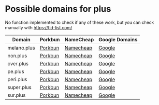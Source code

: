 # Possible domains for plus

No function implemented to check if any of these work, but you can check manually with https://tld-list.com/

| Domain | Porkbun | NameCheap | Google Domains |
|---|---|---|---|
| melano.plus | [Porkbun](https://porkbun.com/checkout/search?prb=e814663da1&tlds=&idnLanguage=&search=search&q=melano.plus) | [Namecheap](https://www.namecheap.com/domains/registration/results/?domain=melano.plus) | [Google](https://domains.google.com/registrar/search?searchTerm=melano.plus) |
| non.plus | [Porkbun](https://porkbun.com/checkout/search?prb=e814663da1&tlds=&idnLanguage=&search=search&q=non.plus) | [Namecheap](https://www.namecheap.com/domains/registration/results/?domain=non.plus) | [Google](https://domains.google.com/registrar/search?searchTerm=non.plus) |
| over.plus | [Porkbun](https://porkbun.com/checkout/search?prb=e814663da1&tlds=&idnLanguage=&search=search&q=over.plus) | [Namecheap](https://www.namecheap.com/domains/registration/results/?domain=over.plus) | [Google](https://domains.google.com/registrar/search?searchTerm=over.plus) |
| pe.plus | [Porkbun](https://porkbun.com/checkout/search?prb=e814663da1&tlds=&idnLanguage=&search=search&q=pe.plus) | [Namecheap](https://www.namecheap.com/domains/registration/results/?domain=pe.plus) | [Google](https://domains.google.com/registrar/search?searchTerm=pe.plus) |
| peri.plus | [Porkbun](https://porkbun.com/checkout/search?prb=e814663da1&tlds=&idnLanguage=&search=search&q=peri.plus) | [Namecheap](https://www.namecheap.com/domains/registration/results/?domain=peri.plus) | [Google](https://domains.google.com/registrar/search?searchTerm=peri.plus) |
| super.plus | [Porkbun](https://porkbun.com/checkout/search?prb=e814663da1&tlds=&idnLanguage=&search=search&q=super.plus) | [Namecheap](https://www.namecheap.com/domains/registration/results/?domain=super.plus) | [Google](https://domains.google.com/registrar/search?searchTerm=super.plus) |
| sur.plus | [Porkbun](https://porkbun.com/checkout/search?prb=e814663da1&tlds=&idnLanguage=&search=search&q=sur.plus) | [Namecheap](https://www.namecheap.com/domains/registration/results/?domain=sur.plus) | [Google](https://domains.google.com/registrar/search?searchTerm=sur.plus) |
